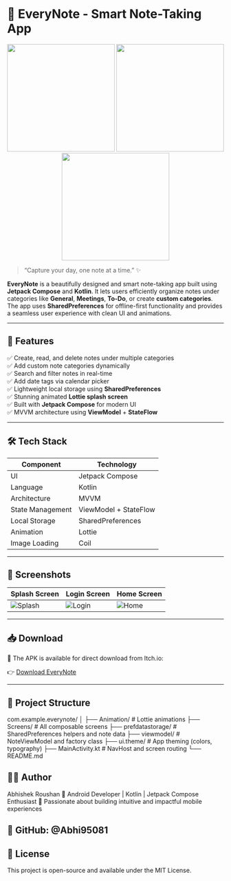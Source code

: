 # 📔 EveryNote - Smart Note-Taking App

<p align="center">
  <img src="https://github.com/user-attachments/assets/41a89b2c-940f-42c7-8b91-be55eeb57b89" width="250"/>
  <img src="https://github.com/user-attachments/assets/8bf76d60-45e2-4254-b5b3-017f384831db" width="250"/>
  <img src="https://github.com/user-attachments/assets/7f9bcdba-39bd-4240-8fe3-8e68c34107ce" width="250"/>
</p>

> “Capture your day, one note at a time.” ✨

**EveryNote** is a beautifully designed and smart note-taking app built using **Jetpack Compose** and **Kotlin**. It lets users efficiently organize notes under categories like **General**, **Meetings**, **To-Do**, or create **custom categories**. The app uses **SharedPreferences** for offline-first functionality and provides a seamless user experience with clean UI and animations.

---

## 🚀 Features

✅ Create, read, and delete notes under multiple categories  
✅ Add custom note categories dynamically  
✅ Search and filter notes in real-time  
✅ Add date tags via calendar picker  
✅ Lightweight local storage using **SharedPreferences**  
✅ Stunning animated **Lottie splash screen**  
✅ Built with **Jetpack Compose** for modern UI  
✅ MVVM architecture using **ViewModel** + **StateFlow**

---

## 🛠 Tech Stack

| Component        | Technology           |
|------------------|----------------------|
| UI               | Jetpack Compose      |
| Language         | Kotlin               |
| Architecture     | MVVM                 |
| State Management | ViewModel + StateFlow|
| Local Storage    | SharedPreferences    |
| Animation        | Lottie               |
| Image Loading    | Coil                 |

---

## 📸 Screenshots

| Splash Screen | Login Screen | Home Screen |
|---------------|--------------|-------------|
| ![Splash](https://github.com/user-attachments/assets/41a89b2c-940f-42c7-8b91-be55eeb57b89) | ![Login](https://github.com/user-attachments/assets/8bf76d60-45e2-4254-b5b3-017f384831db) | ![Home](https://github.com/user-attachments/assets/7f9bcdba-39bd-4240-8fe3-8e68c34107ce) |

---

## 📥 Download

🎉 The APK is available for direct download from Itch.io:

👉 [Download EveryNote](https://abhishek-roushan.itch.io/everynotes)

---

## 📂 Project Structure
com.example.everynote/
│
├── Animation/ # Lottie animations
├── Screens/ # All composable screens
├── prefdatastorage/ # SharedPreferences helpers and note data
├── viewmodel/ # NoteViewModel and factory class
├── ui.theme/ # App theming (colors, typography)
├── MainActivity.kt # NavHost and screen routing
└── README.md

## 👨‍💻 Author
Abhishek Roushan
📱 Android Developer | Kotlin | Jetpack Compose Enthusiast
🧠 Passionate about building intuitive and impactful mobile experiences

## 🔗 GitHub: @Abhi95081

## 📃 License
This project is open-source and available under the MIT License.
